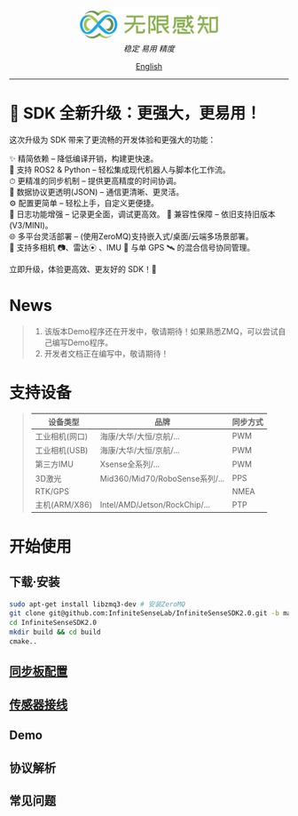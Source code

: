 <p align="center">
<img  style="width:50%;"  alt="Logo" src="assets/main_logo.png">
<br>
<em>稳定 易用 精度</em>
<br>
</p>
<p align="center">
<a href="README_EN.md">English</a>
</p>

---

# 🚀 SDK 全新升级：更强大，更易用！

这次升级为 SDK 带来了更流畅的开发体验和更强大的功能：

✨ 精简依赖 – 降低编译开销，构建更快速。  
🤖 支持 ROS2 & Python – 轻松集成现代机器人与脚本化工作流。  
⏱ 更精准的同步机制 – 提供更高精度的时间协调。  
📡 数据协议更透明(JSON) – 通信更清晰、更灵活。  
⚙️ 配置更简单 – 轻松上手，自定义更便捷。  
📜 日志功能增强 – 记录更全面，调试更高效。
🔄 兼容性保障 – 依旧支持旧版本(V3/MINI)。  
🌐 多平台灵活部署 – (使用ZeroMQ)支持嵌入式/桌面/云端多场景部署。  
🔗 支持多相机 📷、雷达⦿ 、IMU 🧭 与单 GPS 🛰 的混合信号协同管理。  

立即升级，体验更高效、更友好的 SDK！🚀

# News
>1. 该版本Demo程序还在开发中，敬请期待！如果熟悉ZMQ，可以尝试自己编写Demo程序。
>2. 开发者文档正在编写中，敬请期待！
# 支持设备

>| 设备类型        | 品牌                          |同步方式 |
>|-------------|-----------------------------|--------|
>| 工业相机(网口)    | 海康/大华/大恒/京航/...             | PWM    |
>| 工业相机(USB)   | 海康/大华/大恒/京航/...             | PWM    |
>| 第三方IMU      | Xsense全系列/...               | PWM    |
>| 3D激光        | Mid360/Mid70/RoboSense系列/... | PPS   |
>| RTK/GPS     |                           | NMEA   |
>| 主机(ARM/X86) | Intel/AMD/Jetson/RockChip/... | PTP    |

# 开始使用
## 下载·安装
```bash
sudo apt-get install libzmq3-dev # 安装ZeroMQ
git clone git@github.com:InfiniteSenseLab/InfiniteSenseSDK2.0.git -b main
cd InfiniteSenseSDK2.0
mkdir build && cd build
cmake..
```
## [同步板配置](./assets/board_config.md)
## [传感器接线](./assets/connection_config.md)
## Demo
## 协议解析
## 常见问题
